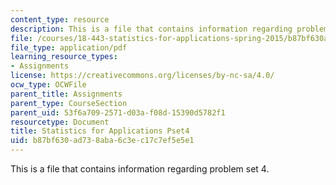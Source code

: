 ```yaml
---
content_type: resource
description: This is a file that contains information regarding problem set 4.
file: /courses/18-443-statistics-for-applications-spring-2015/b87bf630ad738aba6c3ec17c7ef5e5e1_MIT18_443S15_Pset4.pdf
file_type: application/pdf
learning_resource_types:
- Assignments
license: https://creativecommons.org/licenses/by-nc-sa/4.0/
ocw_type: OCWFile
parent_title: Assignments
parent_type: CourseSection
parent_uid: 53f6a709-2571-d03a-f08d-15390d5782f1
resourcetype: Document
title: Statistics for Applications Pset4
uid: b87bf630-ad73-8aba-6c3e-c17c7ef5e5e1
---
```

This is a file that contains information regarding problem set 4.
